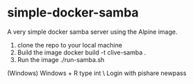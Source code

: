 # simple-docker-samba
A very simple docker samba server using the Alpine image.
1. clone the repo to your local machine
2. Build the image docker build -t clive-samba .
3. Run the image ./run-samba.sh

(Windows) Windows + R type int \\<IP ADDRESS OF HOST>
Login with pishare newpass
